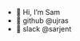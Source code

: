 - 👋 Hi, I’m Sam
- 👾 github @ujras
- 💬 slack @sarjent

<!---
ujras/ujras is a ✨ special ✨ repository because its `README.md` (this file) appears on your GitHub profile.
You can click the Preview link to take a look at your changes.
--->
